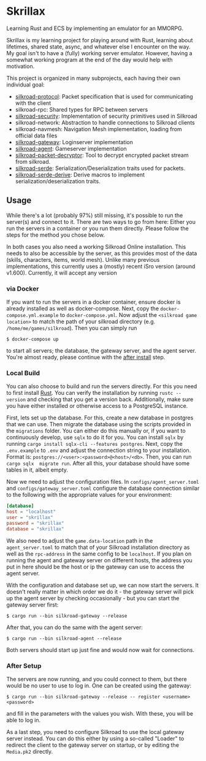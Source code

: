 # Skrillax

Learning Rust and ECS by implementing an emulator for an MMORPG.

Skrillax is my learning project for playing around with Rust, learning about lifetimes, shared state, async, and 
whatever else I encounter on the way. My goal isn't to have a (fully) working server emulator. However, having a 
somewhat working program at the end of the day would help with motivation.

This project is organized in many subprojects, each having their own individual goal:

- [silkroad-protocol](silkroad-protocol/README.md): Packet specification that is used for communicating with the client
- silkroad-rpc: Shared types for RPC between servers
- [silkroad-security](silkroad-security/README.md): Implementation of security primitives used in Silkroad
- silkroad-network: Abstraction to handle connections to Silkroad clients
- silkroad-navmesh: Navigation Mesh implementation, loading from official data files
- [silkroad-gateway](silkroad-gateway/README.md): Loginserver implementation
- [silkroad-agent](silkroad-agent/README.md): Gameserver implementation
- [silkroad-packet-decryptor](silkroad-packet-decryptor/README.md): Tool to decrypt encrypted packet stream from
  silkroad.
- [silkroad-serde](silkroad-serde/README.md): Serialization/Deserialization traits used for packets.
- [silkroad-serde-derive](silkroad-serde-derive/README.md): Derive macros to implement serialization/deserialization traits.

## Usage

While there's a lot (probably 97%) still missing, it's possible to run the server(s) and connect to it. There are 
two ways to go from here: Either you run the servers in a container or you run them directly. Please follow the 
steps for the method you chose below.

In both cases you also need a working Silkroad Online installation. This needs to also be accessible by the server, 
as this provides most of the data (skills, characters, items, world mesh). Unlike many previous implementations, 
this currently uses a (mostly) recent iSro version (around v1.600). Currently, it will accept any version 

### via Docker

If you want to run the servers in a docker container, ensure docker is already installed as well as docker-compose. 
Next, copy the `docker-compose.yml.example` to `docker-compose.yml`. Now adjust the `<silkroad game location>` to 
match the path of your silkroad directory (e.g. `/home/me/games/silkroad`). Then you can simply run
```shell
$ docker-compose up
```
to start all servers; the database, the gateway server, and the agent server. You're almost ready, please continue 
with the [after install](#after-setup) step.

### Local Build

You can also choose to build and run the servers directly. For this you need to first install 
[Rust](https://www.rust-lang.org/tools/install). You can verify the installation by running `rustc --version` and 
checking that you get a version back. Additionally, make sure you have either installed or otherwise access to a 
PostgreSQL instance.

First, lets set up the database. For this, create a new database in postgres that we can use. Then migrate the 
database using the scripts provided in the `migrations` folder. You can either do this manually or, if you want to 
continuously develop, use `sqlx` to do it for you. You can install `sqlx` by running 
`cargo install sqlx-cli --features postgres`. Next, copy the `.env.example` to `.env` and adjust the connection 
string to your installation. Format is: `postgres://<user>:<password>@<host>/<db>`. Then, you can run `cargo sqlx 
migrate run`. After all this, your database should have some tables in it, albeit empty.

Now we need to adjust the configuration files. In `configs/agent_server.toml` and `configs/gateway_server.toml` 
configure the database connection similar to the following with the appropriate values for your environment:
```toml
[database]
host = "localhost"
user = "skrillax"
password = "skrillax"
database = "skrillax"
```
We also need to adjust the `game.data-location` path in the `agent_server.toml` to match that of your Silkroad 
installation directory as well as the `rpc-address` in the same config to be `localhost`. If you plan on running the 
agent and gateway server on different hosts, the address you put in here should be the host or ip the gateway can 
use to access the agent server.

With the configuration and database set up, we can now start the servers. It doesn't really matter in which order we 
do it - the gateway server will pick up the agent server by checking occasionally - but you can start the gateway 
server first:
```shell
$ cargo run --bin silkroad-gateway --release
```
After that, you can do the same with the agent server:
```shell
$ cargo run --bin silkroad-agent --release
```

Both servers should start up just fine and would now wait for connections.

### After Setup

The servers are now running, and you could connect to them, but there would be no user to use to log in. One can be 
created using the gateway:
```shell
$ cargo run --bin silkroad-gateway --release -- register <username> <password>
```
and fill in the parameters with the values you wish. With these, you will be able to log in.

As a last step, you need to configure Silkroad to use the local gateway server instead. You can do this either by 
using a so-called "Loader" to redirect the client to the gateway server on startup, or by editing the `Media.pk2` 
directly. 